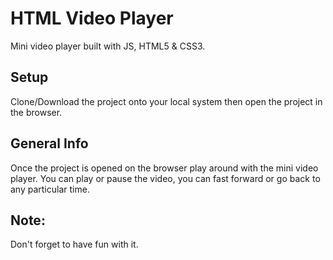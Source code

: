 # HTML Video Player
Mini video player built with JS, HTML5 & CSS3.

## Setup
Clone/Download the project onto your local system then open the project in the browser.

## General Info
Once the project is opened on the browser play around with the mini video player.
You can play or pause the video, you can fast forward or go back to any particular time.

## Note:
Don't forget to have fun with it.
